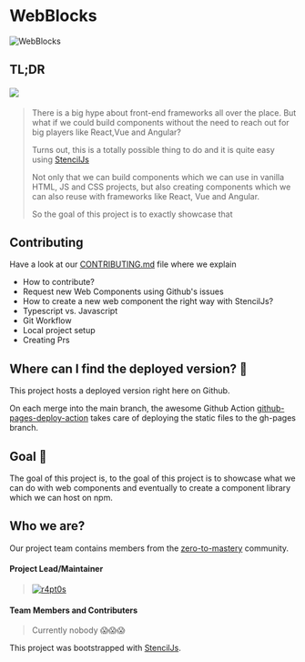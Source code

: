 # WebBlocks

![WebBlocks](https://github.com/zero-to-mastery/WebBlocks/blob/main/src/assets/img/facebook_cover_photo_2.png)

## TL;DR

#### [![](https://img.shields.io/badge/Html%20%26%20Javascript%20%26%20CSS%20PROJECT%20Powered%20by%20StencilJS-WebBlocks-00adb5?style=for-the-badge&logo=JavaScript)](https://github.com/r4pt0s/master_the_event_loop)

> There is a big hype about front-end frameworks all over the place. But what if we could build components without the need to reach out for big players like React,Vue and Angular?
>
> Turns out, this is a totally possible thing to do and it is quite easy using [StencilJs](https://stenciljs.com/docs/getting-started)
>
> Not only that we can build components which we can use in vanilla HTML, JS and CSS projects, but also creating components
> which we can also reuse with frameworks like React, Vue and Angular.
>
> So the goal of this project is to exactly showcase that

## Contributing

Have a look at our [CONTRIBUTING.md](https://github.com/zero-to-mastery/WebBlocks/blob/master/CONTRIBUTING.md) file where we explain

- How to contribute?
- Request new Web Components using Github's issues
- How to create a new web component the right way with StencilJs?
- Typescript vs. Javascript
- Git Workflow
- Local project setup
- Creating Prs

## Where can I find the deployed version? 🤔

This project hosts a deployed version right here on Github.

On each merge into the main branch, the awesome Github Action [github-pages-deploy-action](https://github.com/JamesIves/github-pages-deploy-action) takes care of deploying the static files to the gh-pages branch.

## Goal 🏁

The goal of this project is, to the goal of this project is to showcase what we can do with web components and eventually to create a component library which we can host on npm.

## Who we are?

Our project team contains members from the [zero-to-mastery](https://zerotomastery.io) community.

#### Project Lead/Maintainer

> [![r4pt0s](https://avatars2.githubusercontent.com/u/29685827?s=200&v=4)](https://github.com/r4pt0s)

#### Team Members and Contributers

> Currently nobody 😱😱😱

This project was bootstrapped with [StencilJs](https://stenciljs.com/docs/getting-started).
